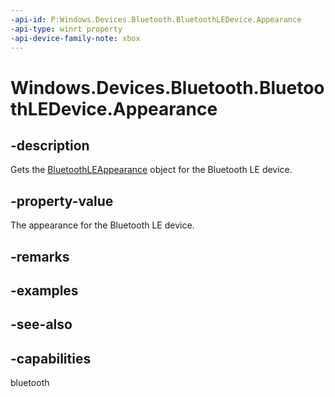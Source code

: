 ```yaml
---
-api-id: P:Windows.Devices.Bluetooth.BluetoothLEDevice.Appearance
-api-type: winrt property
-api-device-family-note: xbox
---
```


<!-- Property syntax
public Windows.Devices.Bluetooth.BluetoothLEAppearance Appearance { get; }
-->

# Windows.Devices.Bluetooth.BluetoothLEDevice.Appearance

## -description
Gets the [BluetoothLEAppearance](bluetoothleappearance.md) object for the Bluetooth LE device.

## -property-value
The appearance for the Bluetooth LE device.

## -remarks

## -examples

## -see-also

## -capabilities
bluetooth
